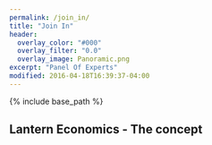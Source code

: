 ```yaml
---
permalink: /join_in/
title: "Join In"
header:
  overlay_color: "#000"
  overlay_filter: "0.0"
  overlay_image: Panoramic.png
excerpt: "Panel Of Experts"
modified: 2016-04-18T16:39:37-04:00
---
```


{% include base_path %}

## Lantern Economics - The concept 
 


